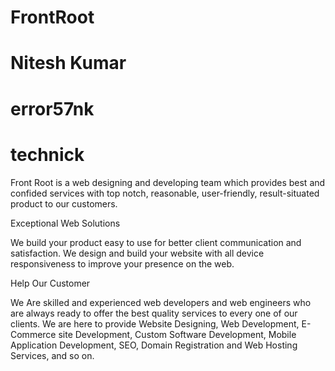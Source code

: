 # FrontRoot  <a href="http://www.frontroot.co"></a>
# Nitesh Kumar
# error57nk
# technick

Front Root is a web designing and developing team which provides best and confided services with top notch, reasonable, user-friendly, result-situated product to our customers. 


Exceptional Web Solutions

We build your product easy to use for better client communication and satisfaction. We design and build your website with all device responsiveness to improve your presence on the web.



Help Our Customer

We Are skilled and experienced web developers and web engineers who are always ready to offer the best quality services to every one of our clients. We are here to provide Website Designing, Web Development, E-Commerce site Development, Custom Software Development, Mobile Application Development, SEO, Domain Registration and Web Hosting Services, and so on.


